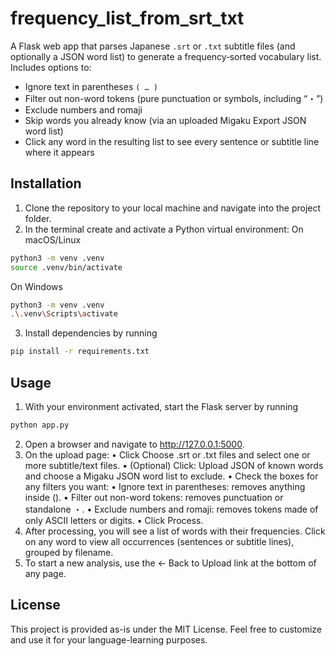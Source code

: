 # frequency_list_from_srt_txt

A Flask web app that parses Japanese `.srt` or `.txt` subtitle files (and optionally a JSON word list) to generate a frequency‐sorted vocabulary list. Includes options to:

- Ignore text in parentheses `( … )`
- Filter out non-word tokens (pure punctuation or symbols, including “・”)
- Exclude numbers and romaji
- Skip words you already know (via an uploaded Migaku Export JSON word list)
- Click any word in the resulting list to see every sentence or subtitle line where it appears

## Installation
1.	Clone the repository to your local machine and navigate into the project folder.
2.	In the terminal create and activate a Python virtual environment:
On macOS/Linux
  ```sh
  python3 -m venv .venv
  source .venv/bin/activate
  ```
On Windows
  ```sh
  python3 -m venv .venv
  .\.venv\Scripts\activate
  ```
3.	Install dependencies by running
  ```sh
  pip install -r requirements.txt
  ```

## Usage
1.	With your environment activated, start the Flask server by running
  ```sh
  python app.py
  ```
2.	Open a browser and navigate to http://127.0.0.1:5000.
3.	On the upload page:
	•	Click Choose .srt or .txt files and select one or more subtitle/text files.
	•	(Optional) Click: Upload JSON of known words and choose a Migaku JSON word list to exclude.
	•	Check the boxes for any filters you want:
	•	Ignore text in parentheses: removes anything inside ().
	•	Filter out non-word tokens: removes punctuation or standalone ・.
	•	Exclude numbers and romaji: removes tokens made of only ASCII letters or digits.
	•	Click Process.
4.	After processing, you will see a list of words with their frequencies. Click on any word to view all occurrences (sentences or subtitle lines), grouped by filename.
5.	To start a new analysis, use the ← Back to Upload link at the bottom of any page.

## License

This project is provided as-is under the MIT License. Feel free to customize and use it for your language-learning purposes.
